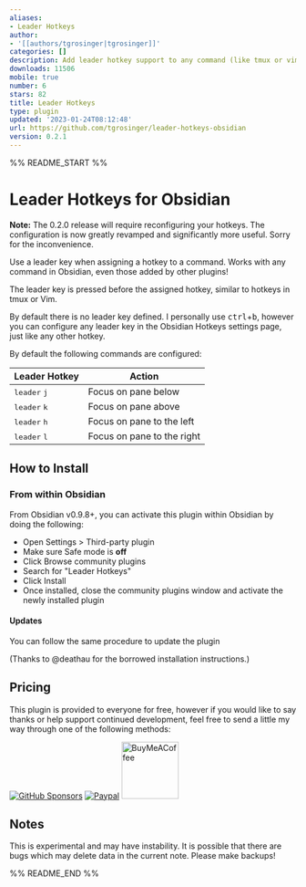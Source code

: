 ```yaml
---
aliases:
- Leader Hotkeys
author:
- '[[authors/tgrosinger|tgrosinger]]'
categories: []
description: Add leader hotkey support to any command (like tmux or vim)
downloads: 11506
mobile: true
number: 6
stars: 82
title: Leader Hotkeys
type: plugin
updated: '2023-01-24T08:12:48'
url: https://github.com/tgrosinger/leader-hotkeys-obsidian
version: 0.2.1
---
```


%% README_START %%

# Leader Hotkeys for Obsidian

**Note:** The 0.2.0 release will require reconfiguring your hotkeys. The configuration is now greatly revamped and significantly more useful. Sorry for the inconvenience.

Use a leader key when assigning a hotkey to a command. Works with any command
in Obsidian, even those added by other plugins!

The leader key is pressed before the assigned hotkey, similar to hotkeys in
tmux or Vim.

By default there is no leader key defined. I personally use
<kbd>ctrl</kbd>+<kbd>b</kbd>, however you can configure any leader key in the
Obsidian Hotkeys settings page, just like any other hotkey.

By default the following commands are configured:

| Leader Hotkey                  | Action                     |
| ------------------------------ | -------------------------- |
| <kbd>leader</kbd> <kbd>j</kbd> | Focus on pane below        |
| <kbd>leader</kbd> <kbd>k</kbd> | Focus on pane above        |
| <kbd>leader</kbd> <kbd>h</kbd> | Focus on pane to the left  |
| <kbd>leader</kbd> <kbd>l</kbd> | Focus on pane to the right |

## How to Install

### From within Obsidian

From Obsidian v0.9.8+, you can activate this plugin within Obsidian by doing the following:

- Open Settings > Third-party plugin
- Make sure Safe mode is **off**
- Click Browse community plugins
- Search for "Leader Hotkeys"
- Click Install
- Once installed, close the community plugins window and activate the newly installed plugin

#### Updates

You can follow the same procedure to update the plugin

(Thanks to @deathau for the borrowed installation instructions.)

## Pricing

This plugin is provided to everyone for free, however if you would like to
say thanks or help support continued development, feel free to send a little
my way through one of the following methods:

[![GitHub Sponsors](https://img.shields.io/github/sponsors/tgrosinger?style=social)](https://github.com/sponsors/tgrosinger)
[![Paypal](https://img.shields.io/badge/paypal-tgrosinger-yellow?style=social&logo=paypal)](https://paypal.me/tgrosinger)
[<img src="https://cdn.buymeacoffee.com/buttons/v2/default-yellow.png" alt="BuyMeACoffee" width="100">](https://www.buymeacoffee.com/tgrosinger)

## Notes

This is experimental and may have instability. It is possible that there are
bugs which may delete data in the current note. Please make backups!


%% README_END %%